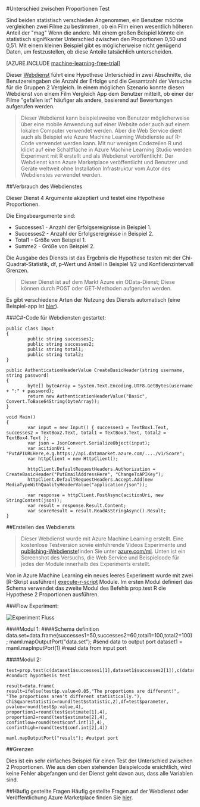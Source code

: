 <properties 
    pageTitle="Unterschied zwischen Proportionen Test | Microsoft Azure" 
    description="Unterschied zwischen Proportionen Test" 
    services="machine-learning" 
    documentationCenter="" 
    authors="aniedea" 
    manager="jhubbard" 
    editor="cgronlun"/>

<tags 
    ms.service="machine-learning" 
    ms.workload="data-services" 
    ms.tgt_pltfrm="na" 
    ms.devlang="na" 
    ms.topic="article" 
    ms.date="09/12/2016" 
    ms.author="aniedea"/> 


#<a name="difference-in-proportions-test"></a>Unterschied zwischen Proportionen Test


Sind beiden statistisch verschieden Angenommen, ein Benutzer möchte vergleichen zwei Filme zu bestimmen, ob ein Film einen wesentlich höheren Anteil der "mag" Wenn die andere. Mit einem großen Beispiel könnte ein statistisch signifikanter Unterschied zwischen den Proportionen 0,50 und 0,51. Mit einem kleinen Beispiel gibt es möglicherweise nicht genügend Daten, um festzustellen, ob diese Anteile tatsächlich unterscheiden. 


[AZURE.INCLUDE [machine-learning-free-trial](../../includes/machine-learning-free-trial.md)]

Dieser [Webdienst]( https://datamarket.azure.com/dataset/aml_labs/prop_test) führt eine Hypothese Unterschied in zwei Abschnitte, die Benutzereingaben die Anzahl der Erfolge und die Gesamtzahl der Versuche für die Gruppen 2 Vergleich. In einem möglichen Szenario konnte diesen Webdienst von einem Film Vergleich App dem Benutzer mitteilt, ob einer der Filme "gefallen ist" häufiger als andere, basierend auf Bewertungen aufgerufen werden.

>Dieser Webdienst kann beispielsweise von Benutzer möglicherweise über eine mobile Anwendung auf einer Website oder auch auf einem lokalen Computer verwendet werden. Aber die Web Service dient auch als Beispiel wie Azure Machine Learning Webdienste auf R-Code verwendet werden kann. Mit nur wenigen Codezeilen R und klickt auf eine Schaltfläche in Azure Machine Learning Studio werden Experiment mit R erstellt und als Webdienst veröffentlicht. Der Webdienst kann Azure Marketplace veröffentlicht und Benutzer und Geräte weltweit ohne Installation Infrastruktur vom Autor des Webdienstes verwendet werden.


##<a name="consumption-of-web-service"></a>Verbrauch des Webdienstes

Dieser Dienst 4 Argumente akzeptiert und testet eine Hypothese Proportionen.

Die Eingabeargumente sind:

* Successes1 - Anzahl der Erfolgsereignisse in Beispiel 1.
* Successes2 - Anzahl der Erfolgsereignisse in Beispiel 2.
* Total1 - Größe von Beispiel 1.
* Summe2 - Größe von Beispiel 2.

Die Ausgabe des Diensts ist das Ergebnis die Hypothese testen mit der Chi-Quadrat-Statistik, df, p-Wert und Anteil in Beispiel 1/2 und Konfidenzintervall Grenzen.

>Dieser Dienst ist auf dem Markt Azure ein OData-Dienst; Diese können durch POST oder GET-Methoden aufgerufen werden. 

Es gibt verschiedene Arten der Nutzung des Diensts automatisch (eine Beispiel-app ist [hier](http://microsoftazuremachinelearning.azurewebsites.net/DifferenceInProportionsTest.aspx )).

###<a name="starting-c-code-for-web-service-consumption"></a>C#-Code für Webdiensten gestartet:

    public class Input
    {
            public string successes1;
            public string successes2;
            public string total1;
            public string total2;
    }
    
    public AuthenticationHeaderValue CreateBasicHeader(string username, string password)
    {
            byte[] byteArray = System.Text.Encoding.UTF8.GetBytes(username + ":" + password);
            return new AuthenticationHeaderValue("Basic", Convert.ToBase64String(byteArray));
    }

    void Main()
    {
            var input = new Input() { successes1 = TextBox1.Text, successes2 = TextBox2.Text, total1 = TextBox3.Text, total2 = TextBox4.Text };
            var json = JsonConvert.SerializeObject(input);
            var acitionUri = "PutAPIURLHere,e.g.https://api.datamarket.azure.com/..../v1/Score";
            var httpClient = new HttpClient();
    
            httpClient.DefaultRequestHeaders.Authorization = CreateBasicHeader("PutEmailAddressHere", "ChangeToAPIKey");
            httpClient.DefaultRequestHeaders.Accept.Add(new MediaTypeWithQualityHeaderValue("application/json"));
    
            var response = httpClient.PostAsync(acitionUri, new StringContent(json));
            var result = response.Result.Content;
            var scoreResult = result.ReadAsStringAsync().Result;
    }


##<a name="creation-of-web-service"></a>Erstellen des Webdiensts

>Dieser Webdienst wurde mit Azure Machine Learning erstellt. Eine kostenlose Testversion sowie einführende Videos Experimente und [publishing-Webdienste](machine-learning-publish-a-machine-learning-web-service.md)finden Sie unter [azure.com/ml](http://azure.com/ml). Unten ist ein Screenshot des Versuchs, die Web Service und Beispielcode für jedes der Module innerhalb des Experiments erstellt.

Von in Azure Machine Learning ein neues leeres Experiment wurde mit zwei [R-Skript ausführen] [ execute-r-script] Module. Im ersten Modul definiert das Schema verwendet das zweite Modul des Befehls prop.test R die Hypothese 2 Proportionen ausführen. 


###<a name="experiment-flow"></a>Flow Experiment:

![Experiment Fluss][2]


####<a name="module-1"></a>Modul 1:
    ####Schema definition  
    data.set=data.frame(successes1=50,successes2=60,total1=100,total2=100);
    maml.mapOutputPort("data.set"); #send data to output port
    dataset1 = maml.mapInputPort(1) #read data from input port
    

####<a name="module-2"></a>Modul 2:

    test=prop.test(c(dataset1$successes1[1],dataset1$successes2[1]),c(dataset1$total1[1],dataset1$total2[1])) #conduct hypothesis test

    result=data.frame(
    result=ifelse(test$p.value<0.05,"The proportions are different!",
    "The proportions aren't different statistically."),
    ChiSquarestatistic=round(test$statistic,2),df=test$parameter,
    pvalue=round(test$p.value,4),
    proportion1=round(test$estimate[1],4),
    proportion2=round(test$estimate[2],4),
    confintlow=round(test$conf.int[1],4),
    confinthigh=round(test$conf.int[2],4)) 

    maml.mapOutputPort("result"); #output port
    

##<a name="limitations"></a>Grenzen 

Dies ist ein sehr einfaches Beispiel für einen Test der Unterschied zwischen 2 Proportionen. Wie aus den oben stehenden Beispielcode ersichtlich, wird keine Fehler abgefangen und der Dienst geht davon aus, dass alle Variablen sind.

##<a name="faq"></a>Häufig gestellte Fragen
Häufig gestellte Fragen auf der Webdienst oder Veröffentlichung Azure Marketplace finden Sie [hier](machine-learning-marketplace-faq.md).

[1]: ./media/machine-learning-r-csharp-difference-in-two-proportions/hyptest-img1.png
[2]: ./media/machine-learning-r-csharp-difference-in-two-proportions/hyptest-img2.png


<!-- Module References -->
[execute-r-script]: https://msdn.microsoft.com/library/azure/30806023-392b-42e0-94d6-6b775a6e0fd5/
 
